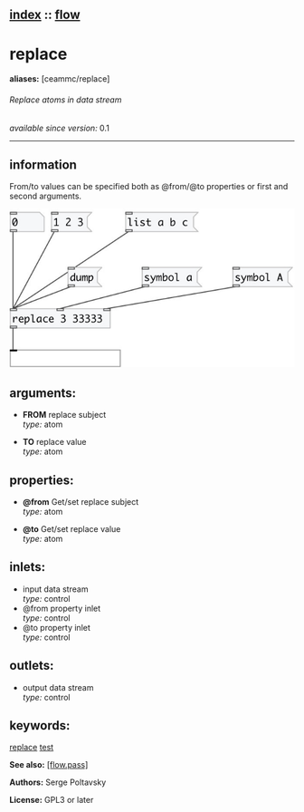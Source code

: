[index](index.html) :: [flow](category_flow.html)
---

# replace
**aliases:** [ceammc/replace]


###### Replace atoms in data stream

*available since version:* 0.1

---


## information
From/to values can be specified both as @from/@to properties or first and second arguments.


[![example](../examples/img/replace.jpg)](../examples/pd/replace.pd)



## arguments:

* **FROM**
replace subject<br>
_type:_ atom<br>

* **TO**
replace value<br>
_type:_ atom<br>





## properties:

* **@from** 
Get/set replace subject<br>
_type:_ atom<br>

* **@to** 
Get/set replace value<br>
_type:_ atom<br>



## inlets:

* input data stream<br>
_type:_ control
* @from property inlet<br>
_type:_ control
* @to property inlet<br>
_type:_ control



## outlets:

* output data stream<br>
_type:_ control



## keywords:

[replace](keywords/replace.html)
[test](keywords/test.html)



**See also:**
[\[flow.pass\]](flow.pass.html)




**Authors:** Serge Poltavsky




**License:** GPL3 or later





